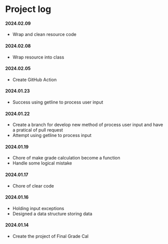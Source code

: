 # Project log

#### 2024.02.09
- Wrap and clean resource code

#### 2024.02.08
- Wrap resource into class

#### 2024.02.05
- Create GitHub Action

#### 2024.01.23
- Success using getline to process user input

#### 2024.01.22
- Create a branch for develop new method of process user input and have a pratical of pull request
- Attempt using getline to process input

#### 2024.01.19
- Chore of make grade calculation become a function
- Handle some logical mistake

#### 2024.01.17
- Chore of clear code

#### 2024.01.16
- Holding input exceptions
- Designed a data structure storing data

#### 2024.01.14
- Create the project of Final Grade Cal